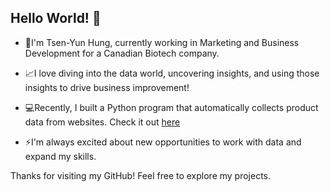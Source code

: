 ## Hello World! 👋

- 🌱I'm Tsen-Yun Hung, currently working in Marketing and Business Development for a Canadian Biotech company.

- 📈I love diving into the data world, uncovering insights, and using those insights to drive business improvement!

- 💻Recently, I built a Python program that automatically collects product data from websites. Check it out [here](https://github.com/tsenyun/Python/blob/main/Amazon%20Web%20Scraping.ipynb)

- ⚡I'm always excited about new opportunities to work with data and expand my skills.

Thanks for visiting my GitHub! Feel free to explore my projects.



<!--
**tsenyun/tsenyun** is a ✨ _special_ ✨ repository because its `README.md` (this file) appears on your GitHub profile.

Here are some ideas to get you started:

- 🔭 I’m currently working on ...
- 🌱 I’m currently learning ...
- 👯 I’m looking to collaborate on ...
- 🤔 I’m looking for help with ...
- 💬 Ask me about ...
- 📫 How to reach me: ...
- 😄 Pronouns: ...
- ⚡ Fun fact: ...
-->
